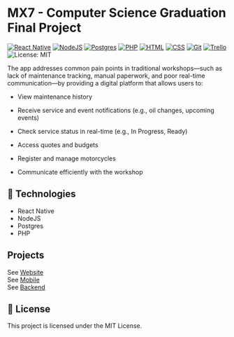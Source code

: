 # MX7 - Computer Science Graduation Final Project

[![React Native](https://img.shields.io/badge/React_Native-%2320232a.svg?logo=react&logoColor=%2361DAFB)](#)
[![NodeJS](https://img.shields.io/badge/Node.js-6DA55F?logo=node.js&logoColor=white)](#)
[![Postgres](https://img.shields.io/badge/Postgres-%23316192.svg?logo=postgresql&logoColor=white)](#)
[![PHP](https://img.shields.io/badge/php-%23777BB4.svg?&logo=php&logoColor=white)](#)
[![HTML](https://img.shields.io/badge/HTML-%23E34F26.svg?logo=html5&logoColor=white)](#)
[![CSS](https://img.shields.io/badge/CSS-639?logo=css&logoColor=fff)](#)
[![Git](https://img.shields.io/badge/Git-F05032?logo=git&logoColor=fff)](#)
[![Trello](https://img.shields.io/badge/Trello-0052CC?logo=trello&logoColor=fff)](#)
![License: MIT](https://img.shields.io/badge/License-MIT-%23333?style=for-the-badge&logo=license&logoColor=white)

The app addresses common pain points in traditional workshops—such as lack of maintenance tracking, manual paperwork, and poor real-time communication—by providing a digital platform that allows users to:

* View maintenance history

* Receive service and event notifications (e.g., oil changes, upcoming events)

* Check service status in real-time (e.g., In Progress, Ready)

* Access quotes and budgets

* Register and manage motorcycles

* Communicate efficiently with the workshop

## 🚀 Technologies

* React Native
* NodeJS
* Postgres
* PHP

## Projects

See [Website](/mx7-website/Readme.md)  
See [Mobile](/tcc/Readme.md)  
See [Backend](/backend/README.md)

## 📜 License

This project is licensed under the MIT License.
